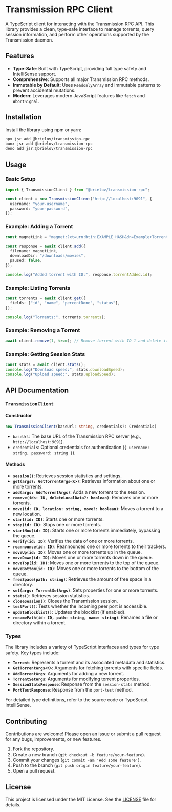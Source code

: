 # Transmission RPC Client

A TypeScript client for interacting with the Transmission RPC API. This library
provides a clean, type-safe interface to manage torrents, query session
information, and perform other operations supported by the Transmission daemon.

## Features

- **Type-Safe**: Built with TypeScript, providing full type safety and
  IntelliSense support.
- **Comprehensive**: Supports all major Transmission RPC methods.
- **Immutable by Default**: Uses `ReadonlyArray` and immutable patterns to
  prevent accidental mutations.
- **Modern**: Leverages modern JavaScript features like `fetch` and
  `AbortSignal`.

## Installation

Install the library using npm or yarn:

```bash
npx jsr add @brielov/transmission-rpc
bunx jsr add @brielov/transmission-rpc
deno add jsr:@brielov/transmission-rpc
```

## Usage

### Basic Setup

```typescript
import { TransmissionClient } from "@brielov/transmission-rpc";

const client = new TransmissionClient("http://localhost:9091", {
  username: "your-username",
  password: "your-password",
});
```

### Example: Adding a Torrent

```typescript
const magnetLink = "magnet:?xt=urn:btih:EXAMPLE_HASH&dn=Example+Torrent";

const response = await client.add({
  filename: magnetLink,
  downloadDir: "/downloads/movies",
  paused: false,
});

console.log("Added torrent with ID:", response.torrentAdded.id);
```

### Example: Listing Torrents

```typescript
const torrents = await client.get({
  fields: ["id", "name", "percentDone", "status"],
});

console.log("Torrents:", torrents.torrents);
```

### Example: Removing a Torrent

```typescript
await client.remove(1, true); // Remove torrent with ID 1 and delete its data
```

### Example: Getting Session Stats

```typescript
const stats = await client.stats();
console.log("Download speed:", stats.downloadSpeed);
console.log("Upload speed:", stats.uploadSpeed);
```

## API Documentation

### `TransmissionClient`

#### Constructor

```typescript
new TransmissionClient(baseUrl: string, credentials?: Credentials)
```

- `baseUrl`: The base URL of the Transmission RPC server (e.g.,
  `http://localhost:9091`).
- `credentials`: Optional credentials for authentication
  (`{ username: string, password: string }`).

#### Methods

- **`session()`**: Retrieves session statistics and settings.
- **`get(args?: GetTorrentArgs<K>)`**: Retrieves information about one or more
  torrents.
- **`add(args: AddTorrentArgs)`**: Adds a new torrent to the session.
- **`remove(ids: ID, deleteLocalData?: boolean)`**: Removes one or more
  torrents.
- **`move(id: ID, location: string, move?: boolean)`**: Moves a torrent to a new
  location.
- **`start(id: ID)`**: Starts one or more torrents.
- **`stop(id: ID)`**: Stops one or more torrents.
- **`startNow(id: ID)`**: Starts one or more torrents immediately, bypassing the
  queue.
- **`verify(id: ID)`**: Verifies the data of one or more torrents.
- **`reannounce(id: ID)`**: Reannounces one or more torrents to their trackers.
- **`moveUp(id: ID)`**: Moves one or more torrents up in the queue.
- **`moveDown(id: ID)`**: Moves one or more torrents down in the queue.
- **`moveTop(id: ID)`**: Moves one or more torrents to the top of the queue.
- **`moveBottom(id: ID)`**: Moves one or more torrents to the bottom of the
  queue.
- **`freeSpace(path: string)`**: Retrieves the amount of free space in a
  directory.
- **`set(args: TorrentSetArgs)`**: Sets properties for one or more torrents.
- **`stats()`**: Retrieves session statistics.
- **`closeSession()`**: Closes the Transmission session.
- **`testPort()`**: Tests whether the incoming peer port is accessible.
- **`updateBlocklist()`**: Updates the blocklist (if enabled).
- **`renamePath(id: ID, path: string, name: string)`**: Renames a file or
  directory within a torrent.

### Types

The library includes a variety of TypeScript interfaces and types for type
safety. Key types include:

- **`Torrent`**: Represents a torrent and its associated metadata and
  statistics.
- **`GetTorrentArgs<K>`**: Arguments for fetching torrents with specific fields.
- **`AddTorrentArgs`**: Arguments for adding a new torrent.
- **`TorrentSetArgs`**: Arguments for modifying torrent properties.
- **`SessionStatsResponse`**: Response from the `session-stats` method.
- **`PortTestResponse`**: Response from the `port-test` method.

For detailed type definitions, refer to the source code or TypeScript
IntelliSense.

## Contributing

Contributions are welcome! Please open an issue or submit a pull request for any
bugs, improvements, or new features.

1. Fork the repository.
2. Create a new branch (`git checkout -b feature/your-feature`).
3. Commit your changes (`git commit -am 'Add some feature'`).
4. Push to the branch (`git push origin feature/your-feature`).
5. Open a pull request.

## License

This project is licensed under the MIT License. See the [LICENSE](LICENSE) file
for details.
